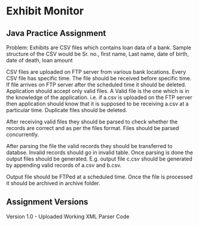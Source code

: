 # Exhibit Monitor
## Java Practice Assignment
Problem: Exhibits are CSV files which contains loan data of a bank. Sample structure of the CSV would be
Sr. no., first name, Last name, date of birth, date of death, loan amount

CSV files are uploaded on FTP server from various bank locations. Every CSV file has specific time. The file should be received before specific time. If file arrives on FTP server after the scheduled time it should be deleted.
Application should accept only valid files. A Valid file is the one which is in the knowledge of the application. i.e. if a.csv is uploaded on the FTP server then application should know that it is supposed to be receiving a.csv at a particular time. Duplicate files should be deleted.

After receiving valid files they should be parsed to check whether the records are correct and as per the files format. Files should be parsed concurrently.

After parsing the file the valid records they should be transferred to databse. Invalid records should go in invalid table.
Once parsing is done the output files should be generated. E.g. output file c.csv should be generated by appending valid records of a.csv and b.csv.

Output file should be FTPed at a scheduled time. Once the file is processed it should be archived in archive folder.
## Assignment Versions
Version 1.0 - Uploaded Working XML Parser Code